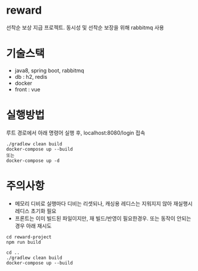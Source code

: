 # reward

선착순 보상 지급 프로젝트.
동시성 및 선착순 보장을 위해 rabbitmq 사용

# 기술스택
- java8, spring boot, rabbitmq
- db : h2, redis
- docker 
- front : vue

# 실행방법
루트 경로에서 아래 명령어 실행 후, localhost:8080/login 접속
```
./gradlew clean build
docker-compose up --build 
또는 
docker-compose up -d
```

# 주의사항
- 메모리 디비로 실행마다 디비는 리셋되나, 캐싱용 레디스는 지워지지 않아 재실행시 레디스 초기화 필요
- 프론트는 이미 빌드된 파일이지만, 재 빌드/반영이 필요한경우. 또는 동작이 안되는경우 아래 재시도
```
cd reward-project
npm run build

cd ..
./gradlew clean build
docker-compose up --build
```

